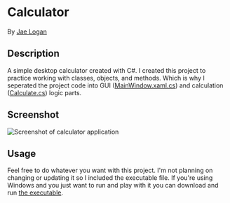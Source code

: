 # Calculator

By <a href="http://www.jrliv.com" target="_blank">Jae Logan</a>

## Description

A simple desktop calculator created with C#. I created this project to practice working with classes, objects, and methods. Which is why I seperated the project code into GUI (<a href="https://github.com/jrliv/Calculator/blob/master/Calculator/MainWindow.xaml.cs" target="_blank">MainWindow.xaml.cs</a>) and calculation (<a href="https://github.com/jrliv/Calculator/blob/master/Calculator/Calculate.cs" target="_blank">Calculate.cs</a>) logic parts.

## Screenshot

<img src="https://res.cloudinary.com/jrliv/image/upload/v1498271181/calcSS_orglxt.jpg" alt="Screenshot of calculator application" />

##	Usage

Feel free to do whatever you want with this project. I'm not planning on changing or updating it so I included the executable file. If you're using Windows and you just want to run and play with it you can download and run <a href="https://github.com/jrliv/Calculator/blob/master/Calculator/bin/Debug/Calculator.exe" target="_blank">the executable</a>.



